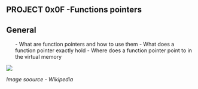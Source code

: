 <h2> PROJECT 0x0F -Functions pointers </h2>

## General 
<ul>
	- What are function pointers and how to use them
	- What does a function pointer exactly hold
	- Where does a function pointer point to in the virtual memory
</ul>
<img src="https://upload.wikimedia.org/wikipedia/commons/thumb/3/35/The_C_Programming_Language_logo.svg/477px-The_C_Programming_Language_logo.svg.png?20230112193555" />

<i> Image soource - Wikipedia  </i>
